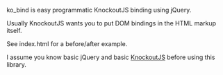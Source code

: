 ko_bind is easy programmatic KnockoutJS binding using jQuery.

Usually KnockoutJS wants you to put DOM bindings in the HTML markup itself.

See index.html for a before/after example.

I assume you know basic jQuery and basic <a href="http://knockoutjs.com">KnockoutJS</a> before using this library.
